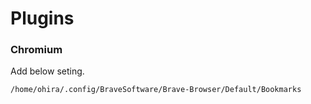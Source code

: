 # Plugins

### Chromium

Add below seting.

```
/home/ohira/.config/BraveSoftware/Brave-Browser/Default/Bookmarks
```
